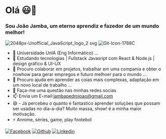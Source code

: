 # Olá 😃👋
### Sou João Jamba, um eterno aprendiz e fazedor de um mundo melhor! 

![2048px-Unofficial_JavaScript_logo_2 svg](https://user-images.githubusercontent.com/54918856/161247071-0c71d946-bfb3-4464-aaaa-83309ee44eae.png)
![Git-Icon-1788C](https://user-images.githubusercontent.com/54918856/161246965-aa418ffa-c7ab-4e5e-ae26-350f6cb1d9d5.png)


- 🔭 Universidade UnIA (Eng Informático) ...
- 🌱 Estudando tecnologias | Fullstack Javasript com React & Node.js | design gráfico & UI-UX
- 👯 Procuro colaborar em projetos, trabalhar em uma compania e obter o nowhow para gerar empregos e futuro melhoer para o mundo ...
- 🤔 Procuro ajuda em aprender as coias mais complexas, adaptação em um novo local de trabalho ...
- 💬 Faça-me uma questão nas minhas redes socias 
- 📫 Envia um E-mail:jambapedrojoao@gmail.com 
- 😄 - Já percebeu o quanto é fantastico aprender soluções que possam ser usadas no dia-a-dia? Muito massa, show! é a minha maior motivação.
- ⚡ Annime, séries, game, play footebol

[![Facebook](https://img.shields.io/badge/Facebook-1877F2?style=for-the-badge&logo=facebook&logoColor=white)](https://www.facebook.com/jambapedrojoao.joao)
[![Github](https://img.shields.io/badge/GitHub-100000?style=for-the-badge&logo=github&logoColor=white)](https://github.com/JambaGoDevCode)
[![Linkedin](https://img.shields.io/badge/LinkedIn-0077B5?style=for-the-badge&logo=linkedin&logoColor=white)](https://www.linkedin.com/in/joão-jamba-946735190/)

 
<!--
**JambaGoDevCode/JambaGoDevCode** is a ✨ _special_ ✨ repository because its `README.md` (this file) appears on your GitHub profile.

Here are some ideas to get you started:


-->
